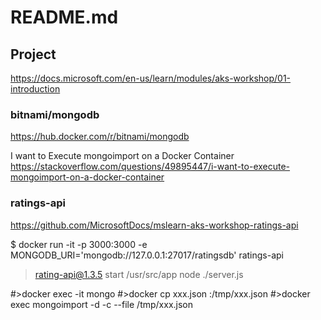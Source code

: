 # README.md



## Project 
https://docs.microsoft.com/en-us/learn/modules/aks-workshop/01-introduction


### bitnami/mongodb
https://hub.docker.com/r/bitnami/mongodb


I want to Execute mongoimport on a Docker Container
https://stackoverflow.com/questions/49895447/i-want-to-execute-mongoimport-on-a-docker-container


### ratings-api
https://github.com/MicrosoftDocs/mslearn-aks-workshop-ratings-api

$ docker run -it -p 3000:3000 -e MONGODB_URI='mongodb://127.0.0.1:27017/ratingsdb'  ratings-api 

> rating-api@1.3.5 start /usr/src/app
> node ./server.js


#>docker exec -it <container-name> mongo
#>docker cp xxx.json <container-name-or-id>:/tmp/xxx.json
#>docker exec <container-name-or-id> mongoimport -d <db-name> -c <c-name> --file /tmp/xxx.json


